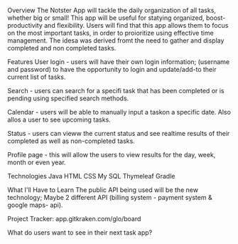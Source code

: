Overview
The Notster App will tackle the daily organization of all tasks, whether big or small! This app will be useful for statying organized, boost-productivity and flexibility. Users will find that this app allows them to focus on the most important tasks, in order to proioritize using effective time management. The idesa was derived fromt the need to gather and display completed and non completed tasks.

Features
User login - users will have their own login information; (username and password) to have the opportunity to login and update/add-to their current list of tasks.

Search - users can search for a specifi task that has been completed or is pending using specified search methods.

Calendar - users will be able to manually input a taskon a specific date. Also allos a user to see upcoming tasks.

Status - users can vieww the current status and see realtime results of their completed as well as non-completed tasks.

Profile page - this will allow the users to view results for the day, week, month or even year.

Technologies
Java HTML CSS My SQL Thymeleaf Gradle

What I'll Have to Learn
The public API being used will be the new technology; Maybe 2 different API (billing system - payment system & google maps- api).

Project Tracker: app.gitkraken.com/glo/board

What do users want to see in their next task app?
